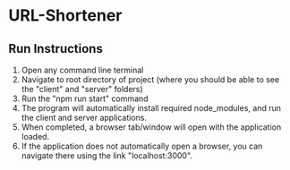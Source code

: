 # URL-Shortener
## Run Instructions
1. Open any command line terminal
2. Navigate to root directory of project (where you should be able to see the "client" and "server" folders)
3. Run the "npm run start" command
4. The program will automatically install required node_modules, and run the client and server applications.
5. When completed, a browser tab/window will open with the application loaded. 
6. If the application does not automatically open a browser, you can navigate there using the link "localhost:3000".
